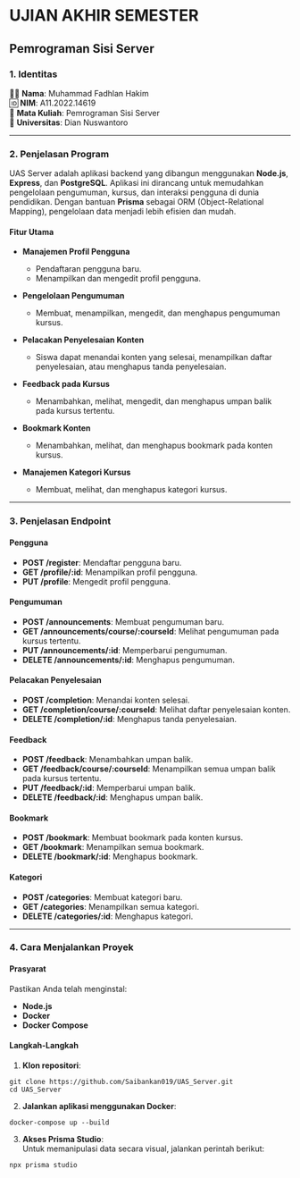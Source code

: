 # UJIAN AKHIR SEMESTER  
## Pemrograman Sisi Server  
  
### 1. Identitas  
🧑‍💻 **Nama**: Muhammad Fadhlan Hakim    
🆔 **NIM**: A11.2022.14619    
📘 **Mata Kuliah**: Pemrograman Sisi Server    
🏫 **Universitas**: Dian Nuswantoro    
  
---  
  
### 2. Penjelasan Program  
UAS Server adalah aplikasi backend yang dibangun menggunakan **Node.js**, **Express**, dan **PostgreSQL**. Aplikasi ini dirancang untuk memudahkan pengelolaan pengumuman, kursus, dan interaksi pengguna di dunia pendidikan. Dengan bantuan **Prisma** sebagai ORM (Object-Relational Mapping), pengelolaan data menjadi lebih efisien dan mudah.  
  
#### Fitur Utama  
- **Manajemen Profil Pengguna**  
  - Pendaftaran pengguna baru.  
  - Menampilkan dan mengedit profil pengguna.  
    
- **Pengelolaan Pengumuman**  
  - Membuat, menampilkan, mengedit, dan menghapus pengumuman kursus.  
    
- **Pelacakan Penyelesaian Konten**  
  - Siswa dapat menandai konten yang selesai, menampilkan daftar penyelesaian, atau menghapus tanda penyelesaian.  
    
- **Feedback pada Kursus**  
  - Menambahkan, melihat, mengedit, dan menghapus umpan balik pada kursus tertentu.  
    
- **Bookmark Konten**  
  - Menambahkan, melihat, dan menghapus bookmark pada konten kursus.  
    
- **Manajemen Kategori Kursus**  
  - Membuat, melihat, dan menghapus kategori kursus.  
  
---  
  
### 3. Penjelasan Endpoint  
  
#### Pengguna  
- **POST /register**: Mendaftar pengguna baru.  
- **GET /profile/:id**: Menampilkan profil pengguna.  
- **PUT /profile**: Mengedit profil pengguna.  
  
#### Pengumuman  
- **POST /announcements**: Membuat pengumuman baru.  
- **GET /announcements/course/:courseId**: Melihat pengumuman pada kursus tertentu.  
- **PUT /announcements/:id**: Memperbarui pengumuman.  
- **DELETE /announcements/:id**: Menghapus pengumuman.  
  
#### Pelacakan Penyelesaian  
- **POST /completion**: Menandai konten selesai.  
- **GET /completion/course/:courseId**: Melihat daftar penyelesaian konten.  
- **DELETE /completion/:id**: Menghapus tanda penyelesaian.  
  
#### Feedback  
- **POST /feedback**: Menambahkan umpan balik.  
- **GET /feedback/course/:courseId**: Menampilkan semua umpan balik pada kursus tertentu.  
- **PUT /feedback/:id**: Memperbarui umpan balik.  
- **DELETE /feedback/:id**: Menghapus umpan balik.  
  
#### Bookmark  
- **POST /bookmark**: Membuat bookmark pada konten kursus.  
- **GET /bookmark**: Menampilkan semua bookmark.  
- **DELETE /bookmark/:id**: Menghapus bookmark.  
  
#### Kategori  
- **POST /categories**: Membuat kategori baru.  
- **GET /categories**: Menampilkan semua kategori.  
- **DELETE /categories/:id**: Menghapus kategori.  
  
---  
  
### 4. Cara Menjalankan Proyek  
  
#### Prasyarat  
Pastikan Anda telah menginstal:  
- **Node.js**  
- **Docker**  
- **Docker Compose**  
  
#### Langkah-Langkah  
1. **Klon repositori**:  

```
git clone https://github.com/Saibankan019/UAS_Server.git
cd UAS_Server
```

2.  **Jalankan aplikasi menggunakan Docker**:

```
docker-compose up --build
```

3. **Akses Prisma Studio**:  
   Untuk memanipulasi data secara visual, jalankan perintah berikut:

```
npx prisma studio
```
